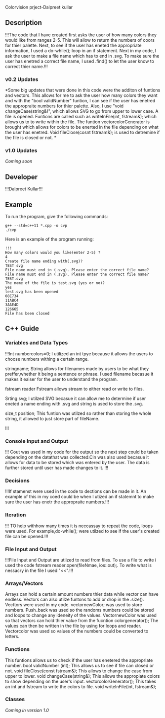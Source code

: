 Colorvision prject-Dalpreet kullar

## Description

!!!The code that I have created first asks the user of how many colors they would like from ranges 2-5. This will allow to return the numbers of coors for thier palette. Next, to see if the user has eneted the appropriate information, I used a do-while(); loop in an if statement. Next in my code, I ask the user to make a file name which has to end in .svg. To make sure the user has enetred a correct file name, I used .find() to let the user know to correct thier name.!!!

### v0.2 Updates


*Some big updates that were done in this code were the additon of funtions and vectors. This allows for me to ask the user how many colors they want and with the "bool validNumber" funtion, I can see if the user has enetred the appropraite numbers for thier palette. Also, I use "void changeCase(string&)", which allows SVG to go from upper to lower case. A file is opened. Funtions are called such as writeInFile(int, fstream&); which allows us to to write within the file. The funtion vector<string>colorGenerator is brought which allows for colors to be enerted in the file depending on what the user has enetred. Void fileClose(cosnt fstream&); is used to detremine if the file is closed or not. *

### v1.0 Updates

*Coming soon*


## Developer

!!!Dalpreet Kullar!!!

## Example

To run the program, give the following commands:

```
g++ --std=c++11 *.cpp -o cvp
./cvp
```

Here is an example of the program running:

```
!!!
How many colors would you like(enter 2-5) ? 
4
Create file name ending with(.svg)? 
TEST svg
File name must end in (.svg). Please enter the correct file name?
File name must end in (.svg). Please enter the correct file name?
TEST.svg
The name of the file is test.svg (yes or no)?
yes
test.svg has been opened 
08E734
11ABC4
3AAE4D
126665
File has been closed
```

## C++ Guide

### Variables and Data Types

!!!Int numbercolors=0;
 I utilized an int tpye because it allows the users to choose numbers withing a certain range. 

stringname;
String allows for filenames made by users to be what they preffer,whether it being a sentence or phrase. I used filename becasue it makes it eaiser for the user to understand the program.

fstream reader
Fstream allows stream to either read or write to files. 

Srting svg;
I utilzed SVG becasue it can allow me to determine if user eneted a name ending with .svg and string is used to store the .svg.

size_t position;
This funtion was utilzed so rather than storing the whole string, it allowed to just store part of fileName. 



!!!

### Console Input and Output

!!!
Cout was used in my code for the output so the next step could be taken depending on the datathat was collected.Cin was also used becasue it allows for data to be stored which was entered by the user. The data is further stored until user has made changes to it.
!!!

### Decisions

!!!If stamenst were used in the code to dections can be made in it. An example of this in my coed could be when I utized an if statemnt to make sure the user has enetr the appropraite numbers.!!!

### Iteration

!!! TO help withhow many times it is neccassay to repeat the code, loops were used. For example,do-while(); were utilzed to see if the user's created file can be opened.!!!

### File Input and Output

!!!File Input and Output are utilzed to read from files. To use a file to write i used the code fstream reader.open(fileNmae, ios::out);. To write what is nessacry in the file I used "<<".!!!

### Arrays/Vectors

Arrays can hold a certain amount numbers thier data while vector can have endless. Vectors can also utilze funtons to add or drop in the .size(). 
Vecttors were used in my code. vector<int>newColor; was used to store numbers. Push_back was used so the randoms numbers could be stored and loops to change any ideneity of the values. Vector<stirng>newColor was used so that vectors can hold thier value from the fucntion colorgenerator(); The values can then be written in the file by using for loops and reader. Vector<string>color was used so values of the numbers could be converted to letters. 

### Functions

This funtions allows us to check if the user has enetered the appropriate number. 
bool validNumber (int);
This allows us to see if file can closed or not.
void fileClose(const fstream&);
This allows to change the case from upper to lower. 
void changeCase(string&);
This allows the appropiate colors to show depending on the user's input. 
vector<string>colorGenerator();
This takes an int and fstream to write the colors to file.
void writeInFile(int, fstream&);

### Classes

*Coming in version 1.0*
